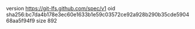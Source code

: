version https://git-lfs.github.com/spec/v1
oid sha256:bc7da4b178e3ec60e1633b1e59c03572ce92a928b290b35cde590468aa5f94f9
size 892
